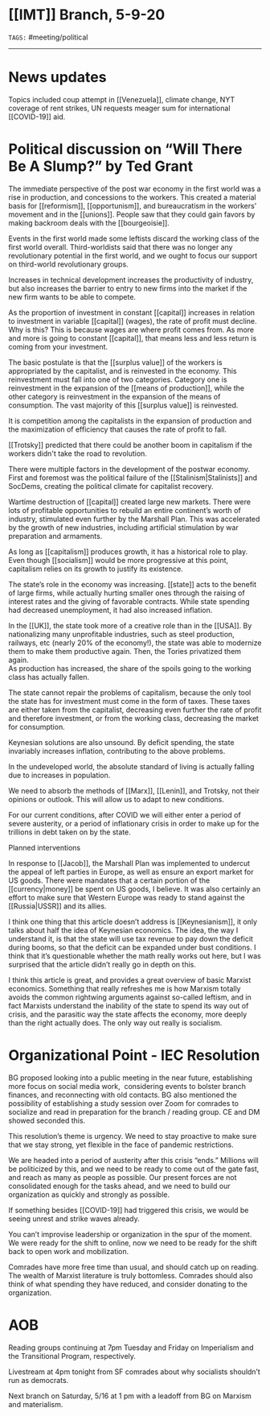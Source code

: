 # [[IMT]] Branch, 5-9-20
`TAGS:` #meeting/political

---
# News updates
Topics included coup attempt in [[Venezuela]], climate change, NYT coverage of rent strikes, UN requests meager sum for international [[COVID-19]] aid.

# Political discussion on “Will There Be A Slump?” by Ted Grant
The immediate perspective of the post war economy in the first world was a rise in production, and concessions to the workers. This created a material basis for [[reformism]], [[opportunism]], and bureaucratism in the workers’ movement and in the [[unions]]. People saw that they could gain favors by making backroom deals with the [[bourgeoisie]]. 

Events in the first world made some leftists discard the working class of the first world overall. Third-worldists said that there was no longer any revolutionary potential in the first world, and we ought to focus our support on third-world revolutionary groups.

Increases in technical development increases the productivity of industry, but also increases the barrier to entry to new firms into the market if the new firm wants to be able to compete. 

As the proportion of investment in constant [[capital]] increases in relation to investment in variable [[capital]] (wages), the rate of profit must decline. Why is this? This is because wages are where profit comes from. As more and more is going to constant [[capital]], that means less and less return is coming from your investment.  

The basic postulate is that the [[surplus value]] of the workers is appropriated by the capitalist, and is reinvested in the economy. This reinvestment must fall into one of two categories. Category one is reinvestment in the expansion of the [[means of production]], while the other category is reinvestment in the expansion of the means of consumption. The vast majority of this [[surplus value]] is reinvested.     

It is competition among the capitalists in the expansion of production and the maximization of efficiency that causes the rate of profit to fall.     

[[Trotsky]] predicted that there could be another boom in capitalism if the workers didn't take the road to revolution.     

There were multiple factors in the development of the postwar economy. First and foremost was the political failure of the [[Stalinism|Stalinists]] and SocDems, creating the political climate for capitalist recovery. 

Wartime destruction of [[capital]] created large new markets. There were lots of profitable opportunities to rebuild an entire continent’s worth of industry, stimulated even further by the Marshall Plan. This was accelerated by the growth of new industries, including artificial stimulation by war preparation and armaments. 

As long as [[capitalism]] produces growth, it has a historical role to play. Even though [[socialism]] would be more progressive at this point, capitalism relies on its growth to justify its existence.     

The state’s role in the economy was increasing. [[state]] acts to the benefit of large firms, while actually hurting smaller ones through the raising of interest rates and the giving of favorable contracts. While state spending had decreased unemployment, it had also increased inflation.     

In the [[UK]], the state took more of a creative role than in the [[USA]]. By nationalizing many unprofitable industries, such as steel production, railways, etc (nearly 20% of the economy!), the state was able to modernize them to make them productive again. Then, the Tories privatized them again.    
As production has increased, the share of the spoils going to the working class has actually fallen.     

The state cannot repair the problems of capitalism, because the only tool the state has for investment must come in the form of taxes. These taxes are either taken from the capitalist, decreasing even further the rate of profit and therefore investment, or from the working class, decreasing the market for consumption.     

Keynesian solutions are also unsound. By deficit spending, the state invariably increases inflation, contributing to the above problems. 

In the undeveloped world, the absolute standard of living is actually falling due to increases in population.

We need to absorb the methods of [[Marx]], [[Lenin]], and Trotsky, not their opinions or outlook. This will allow us to adapt to new conditions.

For our current conditions, after COVID we will either enter a period of severe austerity, or a period of inflationary crisis in order to make up for the trillions in debt taken on by the state.

Planned interventions

In response to [[Jacob]], the Marshall Plan was implemented to undercut the appeal of left parties in Europe, as well as ensure an export market for US goods. There were mandates that a certain portion of the [[currency|money]] be spent on US goods, I believe. It was also certainly an effort to make sure that Western Europe was ready to stand against the [[Russia|USSR]] and its allies. 

I think one thing that this article doesn’t address is [[Keynesianism]], it only talks about half the idea of Keynesian economics. The idea, the way I understand it, is that the state will use tax revenue to pay down the deficit during booms, so that the deficit can be expanded under bust conditions. I think that it’s questionable whether the math really works out here, but I was surprised that the article didn’t really go in depth on this. 

I think this article is great, and provides a great overview of basic Marxist economics. Something that really refreshes me is how Marxism totally avoids the common rightwing arguments against so-called leftism, and in fact Marxists understand the inability of the state to spend its way out of crisis, and the parasitic way the state affects the economy, more deeply than the right actually does. The only way out really is socialism. 
    
# Organizational Point - IEC Resolution
BG proposed looking into a public meeting in the near future, establishing more focus on 
social media work,  considering events to bolster branch finances, and reconnecting with old contacts. BG also mentioned the possibility of establishing a study session over Zoom for comrades to socialize and read in preparation for the branch / reading group. CE and DM showed seconded this. 

This resolution’s theme is urgency. We need to stay proactive to make sure that we stay strong, yet flexible in the face of pandemic restrictions. 
    
We are headed into a period of austerity after this crisis “ends.” Millions will be politicized by this, and we need to be ready to come out of the gate fast, and reach as many as people as possible. Our present forces are not consolidated enough for the tasks ahead, and we need to build our organization as quickly and strongly as possible. 
    
If something besides [[COVID-19]] had triggered this crisis, we would be seeing unrest and strike waves already. 
    
You can’t improvise leadership or organization in the spur of the moment. We were ready for the shift to online, now we need to be ready for the shift back to open work and mobilization. 
    
Comrades have more free time than usual, and should catch up on reading. The wealth of Marxist literature is truly bottomless. Comrades should also think of what spending they have reduced, and consider donating to the organization. 
    
# AOB
Reading groups continuing at 7pm Tuesday and Friday on Imperialism and the Transitional Program, respectively. 
    
Livestream at 4pm tonight from SF comrades about why socialists shouldn’t run as democrats. 
    
Next branch on Saturday, 5/16 at 1 pm with a leadoff from BG on Marxism and materialism.